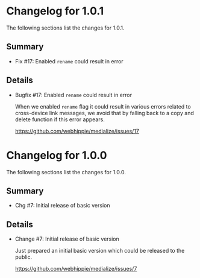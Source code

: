 # Changelog for 1.0.1

The following sections list the changes for 1.0.1.

## Summary

 * Fix #17: Enabled `rename` could result in error

## Details

 * Bugfix #17: Enabled `rename` could result in error

   When we enabled `rename` flag it could result in various errors related to cross-device link
   messages, we avoid that by falling back to a copy and delete function if this error appears.

   https://github.com/webhippie/medialize/issues/17


# Changelog for 1.0.0

The following sections list the changes for 1.0.0.

## Summary

 * Chg #7: Initial release of basic version

## Details

 * Change #7: Initial release of basic version

   Just prepared an initial basic version which could be released to the public.

   https://github.com/webhippie/medialize/issues/7


